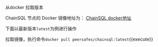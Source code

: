 从docker 拉取版本

ChainSQL 节点的 Docker 镜像地址为：
[ChainSQL docker地址](https://hub.docker.com/r/peersafes/chainsql/tags?page=1&ordering=last_updated)

下面以最新版本`latest`为例进行操作

拉取镜像，执行命令`docker pull peersafes/chainsql:latest`{{execute}}

